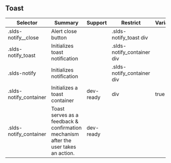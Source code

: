 

## Toast

| Selector | Summary | Support | Restrict | Variant | Modifier |
|-------|-------|-------|-------|-------|-------|
| .slds-notify__close | Alert close button |   | .slds-notify_toast div |   |   |
| .slds-notify_toast | Initializes toast notification |   | .slds-notify_container div |   |   |
| .slds-notify | Initializes notification |   | .slds-notify_container div |   |   |
| .slds-notify_container | Initializes a toast container | dev-ready | div | true |   |
| .slds-notify_container | Toast serves as a feedback & confirmation mechanism after the user takes an action. | dev-ready |   |   |   |